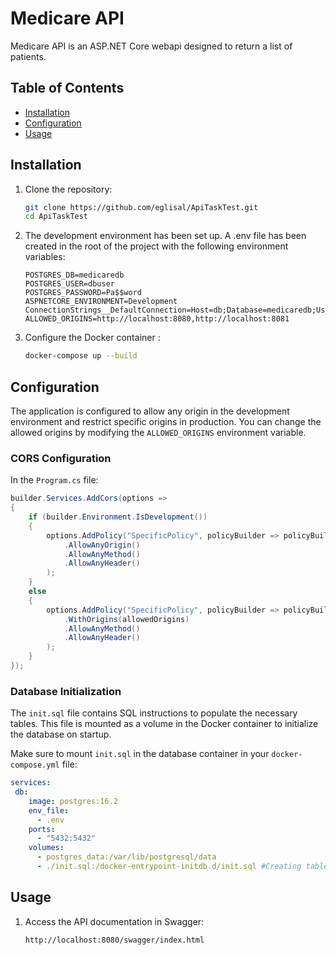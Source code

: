 
# Medicare API

Medicare API is an ASP.NET Core webapi designed to return a list of patients. 

## Table of Contents

- [Installation](#installation)
- [Configuration](#configuration)
- [Usage](#usage)


## Installation

1. Clone the repository:

    ```sh
    git clone https://github.com/eglisal/ApiTaskTest.git
    cd ApiTaskTest
    ```

2. The development environment has been set up. A .env file has been created in the root of the project with the following environment variables:

    ```env
	POSTGRES_DB=medicaredb
	POSTGRES_USER=dbuser
	POSTGRES_PASSWORD=Pa$$word
	ASPNETCORE_ENVIRONMENT=Development
	ConnectionStrings__DefaultConnection=Host=db;Database=medicaredb;Username=dbuser;Password=Pa$$word
	ALLOWED_ORIGINS=http://localhost:8080,http://localhost:8081
    ```

3. Configure the Docker container :

    ```sh
    docker-compose up --build
    ```

## Configuration

The application is configured to allow any origin in the development environment and restrict specific origins in production. You can change the allowed origins by modifying the `ALLOWED_ORIGINS` environment variable.

### CORS Configuration

In the `Program.cs` file:

```csharp
builder.Services.AddCors(options =>
{
    if (builder.Environment.IsDevelopment())
    {
        options.AddPolicy("SpecificPolicy", policyBuilder => policyBuilder
            .AllowAnyOrigin()
            .AllowAnyMethod()
            .AllowAnyHeader()
        );
    }
    else
    {
        options.AddPolicy("SpecificPolicy", policyBuilder => policyBuilder
            .WithOrigins(allowedOrigins)
            .AllowAnyMethod()
            .AllowAnyHeader()
        );
    }
});
```

### Database Initialization

The `init.sql` file contains SQL instructions to populate the necessary tables. This file is mounted as a volume in the Docker container to initialize the database on startup.


Make sure to mount `init.sql` in the database container in your `docker-compose.yml` file:

```yaml
services:
 db:
    image: postgres:16.2
    env_file:
      - .env
    ports:
      - "5432:5432"
    volumes:
      - postgres_data:/var/lib/postgresql/data
      - ./init.sql:/docker-entrypoint-initdb.d/init.sql #Creating tables.
```

## Usage

1. Access the API documentation in Swagger:

    ```sh
    http://localhost:8080/swagger/index.html
    ```

